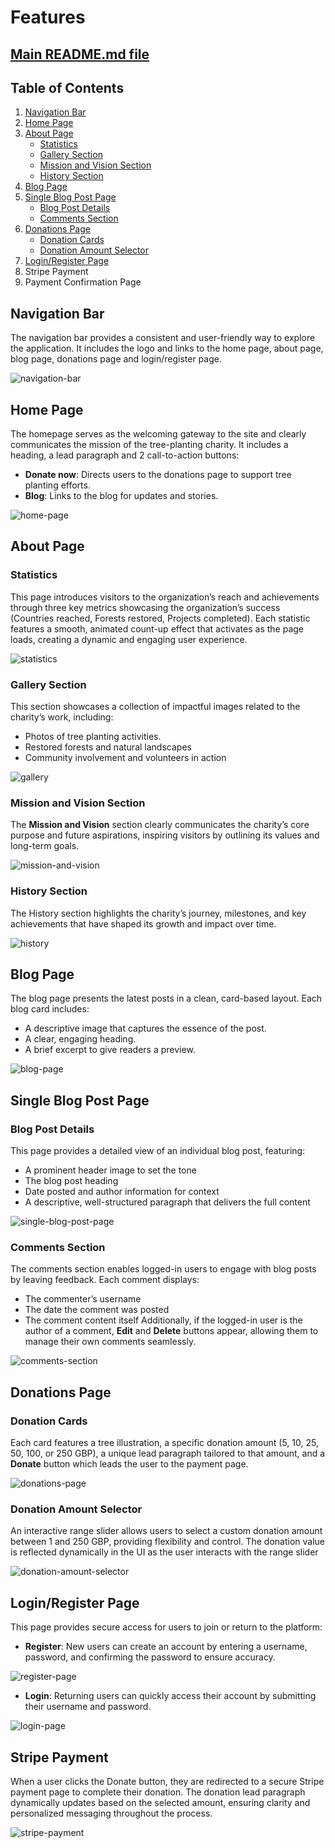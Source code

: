 # Features
## [Main README.md file](https://github.com/FlorinMiron98/ReLeaf/blob/main/README.md)
## Table of Contents
1. [Navigation Bar](#navigation-bar)
2. [Home Page](#home-page)
3. [About Page](#about-page)
   - [Statistics](statistics)
   - [Gallery Section](#gallery-section)
   - [Mission and Vision Section](#mission-and-vision-section)
   - [History Section](#history-section)
4. [Blog Page](#blog-page)
5. [Single Blog Post Page](#single-blog-post-page)
   - [Blog Post Details](#blog-post-details)
   - [Comments Section](#comments-section)
6. [Donations Page](#donations-page)
   - [Donation Cards](#donation-cards)
   - [Donation Amount Selector](#donation-amount-selector)
7. [Login/Register Page](#loginregister-page)
8. Stripe Payment
9. Payment Confirmation Page

## Navigation Bar
The navigation bar provides a consistent and user-friendly way to explore the application. It includes the logo and links to the home page, about page, blog page, donations page and login/register page.

![navigation-bar](https://github.com/user-attachments/assets/51aaa50e-d615-4d07-96ed-4bdd011d3b64)

## Home Page
The homepage serves as the welcoming gateway to the site and clearly communicates the mission of the tree-planting charity. It includes a heading, a lead paragraph and 2 call-to-action buttons:
- **Donate now**: Directs users to the donations page to support tree planting efforts.
- **Blog**: Links to the blog for updates and stories.

![home-page](https://github.com/user-attachments/assets/5f2c2571-11b1-4c3c-b7a3-88927eeaf50a)

## About Page
### Statistics
This page introduces visitors to the organization’s reach and achievements through three key metrics showcasing the organization’s success (Countries reached, Forests restored, Projects completed). Each statistic features a smooth, animated count-up effect that activates as the page loads, creating a dynamic and engaging user experience.

![statistics](https://github.com/user-attachments/assets/edc95048-f7bf-4f79-bc0c-02fdb3ec87fd)

### Gallery Section
This section showcases a collection of impactful images related to the charity’s work, including:
- Photos of tree planting activities.
- Restored forests and natural landscapes
- Community involvement and volunteers in action

![gallery](https://github.com/user-attachments/assets/825286c8-672e-4dc7-858d-388b645db219)

### Mission and Vision Section
The **Mission and Vision** section clearly communicates the charity’s core purpose and future aspirations, inspiring visitors by outlining its values and long-term goals.

![mission-and-vision](https://github.com/user-attachments/assets/a3c795f9-05a7-49f0-950a-c550dc2e1ea5)

### History Section
The History section highlights the charity’s journey, milestones, and key achievements that have shaped its growth and impact over time.

![history](https://github.com/user-attachments/assets/13fd3bdf-2b6f-416d-81fd-2ec8292e045b)

## Blog Page
The blog page presents the latest posts in a clean, card-based layout. Each blog card includes:
- A descriptive image that captures the essence of the post.
- A clear, engaging heading.
- A brief excerpt to give readers a preview.

![blog-page](https://github.com/user-attachments/assets/4e27cdb7-05e2-4992-b64c-e84f951118da)

## Single Blog Post Page
### Blog Post Details
This page provides a detailed view of an individual blog post, featuring:
- A prominent header image to set the tone
- The blog post heading
- Date posted and author information for context
- A descriptive, well-structured paragraph that delivers the full content

![single-blog-post-page](https://github.com/user-attachments/assets/d2dfdb20-c729-4e5a-8a0c-142acd3d10ac)

### Comments Section
The comments section enables logged-in users to engage with blog posts by leaving feedback. Each comment displays:
- The commenter’s username
- The date the comment was posted
- The comment content itself
Additionally, if the logged-in user is the author of a comment, **Edit** and **Delete** buttons appear, allowing them to manage their own comments seamlessly.

![comments-section](https://github.com/user-attachments/assets/410ebcfb-c5ec-4da5-a73a-22401050d513)

## Donations Page
### Donation Cards
Each card features a tree illustration, a specific donation amount (5, 10, 25, 50, 100, or 250 GBP), a unique lead paragraph tailored to that amount, and a **Donate** button which leads the user to the payment page.

![donations-page](https://github.com/user-attachments/assets/dfb8ac13-b236-4a5a-8daf-099354c37234)

### Donation Amount Selector
An interactive range slider allows users to select a custom donation amount between 1 and 250 GBP, providing flexibility and control. The donation value is reflected dynamically in the UI as the user interacts with the range slider

![donation-amount-selector](https://github.com/user-attachments/assets/ae414864-d353-4e08-92a0-0f40742f5f7b)

## Login/Register Page
This page provides secure access for users to join or return to the platform:
- **Register**: New users can create an account by entering a username, password, and confirming the password to ensure accuracy.

![register-page](https://github.com/user-attachments/assets/3330a0ae-9446-4182-bf1d-4fdc7d08e8dd)

- **Login**: Returning users can quickly access their account by submitting their username and password.

![login-page](https://github.com/user-attachments/assets/dcff4182-8c77-4c09-a2a0-92d232a1eba9)

## Stripe Payment
When a user clicks the Donate button, they are redirected to a secure Stripe payment page to complete their donation. The donation lead paragraph dynamically updates based on the selected amount, ensuring clarity and personalized messaging throughout the process.

![stripe-payment](https://github.com/user-attachments/assets/6aa54f4e-f503-4e7f-8c0c-707db96196bd)

